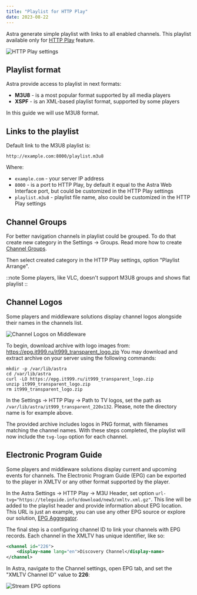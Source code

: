 ```yaml
---
title: "Playlist for HTTP Play"
date: 2023-08-22
---
```


Astra generate simple playlist with links to all enabled channels. This playlist available only for [HTTP Play](/astra/delivery/http-hls/http-play) feature.

![HTTP Play settings](https://cdn.cesbo.com/help/astra/delivery/http-hls/playlist/http-play.png)

## Playlist format

Astra provide access to playlist in next formats:

- **M3U8** - is a most popular format supported by all media players
- **XSPF** - is an XML-based playlist format, supported by some players

In this guide we will use M3U8 format.

## Links to the playlist

Default link to the M3U8 playlist is:

```
http://example.com:8000/playlist.m3u8
```

Where:

- `example.com` - your server IP address
- `8000` - is a port to HTTP Play, by default it equal to the Astra Web Interface port, but could be customized in the HTTP Play settings
- `playlist.m3u8` - playlist file name, also could be customized in the HTTP Play settings

## Channel Groups

For better navigation channels in playlist could be grouped. To do that create new category in the Settings -> Groups. Read more how to create [Channel Groups](/astra/admin-guide/settings/channel-groups).

Then select created category in the HTTP Play settings, option "Playlist Arrange".

::note
Some players, like VLC, doesn't support M3U8 groups and shows flat playlist
::

## Channel Logos

Some players and middleware solutions display channel logos alongside their names in the channels list.

![Channel Logos on Middleware](https://cdn.cesbo.com/help/astra/delivery/http-hls/playlist/mw.jpg)

To begin, download archive with logo images from: https://epg.it999.ru/it999_transparent_logo.zip
You may download and extract archive on your server using the following commands:

```
mkdir -p /var/lib/astra
cd /var/lib/astra
curl -LO https://epg.it999.ru/it999_transparent_logo.zip
unzip it999_transparent_logo.zip
rm it999_transparent_logo.zip
```

In the Settings -> HTTP Play -> Path to TV logos, set the path as `/var/lib/astra/it999_transparent_220x132`. Please, note the directory name is for example above.

The provided archive includes logos in PNG format, with filenames matching the channel names. With these steps completed, the playlist will now include the `tvg-logo` option for each channel.

## Electronic Program Guide

Some players and middleware solutions display current and upcoming events for channels. The Electronic Program Guide (EPG) can be exported to the player in XMLTV or any other format supported by the player.

In the Astra Settings -> HTTP Play -> M3U Header, set option `url-tvg="https://teleguide.info/download/new3/xmltv.xml.gz"`. This line will be added to the playlist header and provide information about EPG location.
This URL is just an example, you can use any other EPG source or explore our solution, [EPG Aggregator](/astra/admin-guide/stream/epg).

The final step is a configuring channel ID to link your channels with EPG records. Each channel in the XMLTV has unique identifier, like so:

```xml
<channel id="226">
    <display-name lang="en">Discovery Channel</display-name>
</channel>
```

In Astra, navigate to the Channel settings, open EPG tab, and set the "XMLTV Channel ID" value to **226**:

![Stream EPG options](https://cdn.cesbo.com/help/astra/delivery/http-hls/playlist/stream-epg.png)

